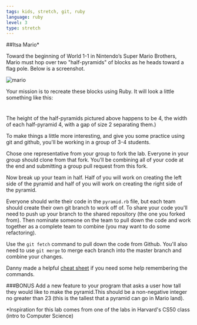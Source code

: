 ```yaml
---
tags: kids, stretch, git, ruby
language: ruby
level: 3
type: stretch
---
```


##Itsa Mario*

Toward the beginning of World 1-1 in Nintendo’s Super Mario Brothers, Mario must hop over two "half-pyramids" of blocks as he heads toward a flag pole. Below is a screenshot.

![mario](http://prog1.mprog.nl/course/20%20Problem%20sets/10%201%20-%20Mario/pset13.png)

Your mission is to recreate these blocks using Ruby. It will look a little something like this:

   #  #
  ##  ##
 ###  ###
####  ####

The height of the half-pyramids pictured above happens to be 4, the width of each half-pyramid 4, with a gap of size 2 separating them.) 

To make things a little more interesting, and give you some practice using git and github, you'll be working in a group of 3-4 students. 

Chose one representative from your group to fork the lab. Everyone in your group should clone from that fork. You'll be combining all of your code at the end and submitting a group pull request from this fork. 

Now break up your team in half. Half of you will work on creating the left side of the pyramid and half of you will work on creating the right side of the pyramid. 

Everyone should write their code in the `pyramid.rb` file, but each team should create their own git branch to work off of. To share your code you'll need to push up your branch to the shared repository (the one you forked from). Then nominate someone on the team to pull down the code and work together as a complete team to combine (you may want to do some refactoring). 

Use the `git fetch` command to pull down the code from Github. You'll also need to use `git merge` to merge each branch into the master branch and combine your changes. 

Danny made a helpful [cheat sheet](https://gist.github.com/dfenjves/6c3832ae7c9d1cf504f2) if you need some help remembering the commands. 

###BONUS
Add a new feature to your program that asks a user how tall they would like to make the pyramid.This should be a non-negative integer no greater than 23 (this is the tallest that a pyramid can go in Mario land).


*Inspiration for this lab comes from one of the labs in Harvard's CS50 class (intro to Computer Science)